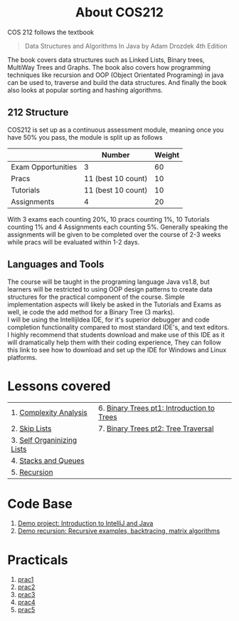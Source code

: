 <div align="center"><h1> About COS212 </h1></div>

COS 212 follows the textbook 
> Data Structures and Algorithms In Java 
>by Adam Drozdek 4th Edition

The book covers data structures such as Linked Lists, Binary trees, MultiWay Trees and Graphs. The book also covers 
how programming techniques like recursion and OOP (Object Orientated Programing) in java can be used to, traverse 
and build the data structures. And finally the book also looks at popular sorting and hashing algorithms.    

## 212 Structure 
COS212 is set up as a continuous assessment module, meaning once you have 50% you pass, the module is split up as follows


|  | Number | Weight |
| --- | --- | --- |
| Exam Opportunities | 3 | 60 |
| Pracs | 11 (best 10 count) | 10 |
| Tutorials | 11 (best 10 count) | 10 |
| Assignments | 4 | 20 |

With 3 exams each counting 20%, 10 pracs counting 1%, 10 Tutorials counting 1% and 4 Assignments each counting 5%. 
Generally speaking the assignments will be given to be completed over the course of 2-3 weeks while pracs will 
be evaluated within 1-2 days. 

## Languages and Tools

The course will be taught in the programing language Java vs1.8, but learners will be restricted to using OOP design patterns 
to create data structures for the practical component of the course. Simple implementation aspects will likely be asked in the 
Tutorials and Exams as well, ie code the add method for a Binary Tree (3 marks). </br>
I will be using the IntellijIdea IDE, for it's superior debugger and code completion functionality compared to most standard IDE's, 
and text editors.  </br>
I highly recommend that students download and make use of this IDE as it will dramatically help them with their coding experience, 
They can follow this link to see how to download and set up the IDE for Windows and Linux platforms. 

# Lessons covered

| | |
| --- | --- |
| 1. [Complexity Analysis](https://gitlab.com/Paul_Wood_96/tutoring/-/blob/master/COS212/notes/BigONotation/README.md) | 6. [Binary Trees pt1: Introduction to Trees](https://gitlab.com/Paul_Wood_96/tutoring/-/blob/master/COS212/notes/BinaryTreesPart1/README.md) |
|2. [Skip Lists](https://gitlab.com/Paul_Wood_96/tutoring/-/blob/master/COS212/notes/SkipLists/README.md)| 7. [Binary Trees pt2: Tree Traversal]() |
|3. [Self Organinizing Lists](https://gitlab.com/Paul_Wood_96/tutoring/-/tree/master/COS212/notes/SelfOrganizingLists/README.md) |  |
|4. [Stacks and Queues](https://gitlab.com/Paul_Wood_96/tutoring/-/blob/master/COS212/notes/StacksAndQueus/README.md) ||
| 5. [Recursion](https://gitlab.com/Paul_Wood_96/tutoring/-/blob/master/COS212/notes/Recuriosn/README.md) ||


# Code Base 

1. [Demo project: Introduction to IntelliJ and Java](https://gitlab.com/Paul_Wood_96/tutoring/-/tree/master/COS212/code/demo/src)
2. [Demo recursion: Recursive examples, backtracing, matrix algorithms](https://gitlab.com/Paul_Wood_96/tutoring/-/tree/master/COS212/code/demo-recursion/src)

# Practicals 

1. [prac1](https://gitlab.com/Paul_Wood_96/tutoring/-/tree/master/COS212/practicals/prac1)
1. [prac2]()
1. [prac3]()
1. [prac4]()
1. [prac5]()
